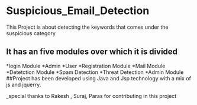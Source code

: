 # Suspicious_Email_Detection
This Project is about detecting the keywords that comes under the suspicious category
## It has an five modules over which it is divided
  *login Module
      *Admin
      *User
   *Registration Module
   *Mail Module
   *Detetction Module
      *Spam Detection
      *Threat Detection
   *Admin Module
  ##Project has been developed using Java and Jsp technology with a mix of js and jquerry.
  
  
  _special thanks to Rakesh , Suraj, Paras for contributing in this project
   
   

